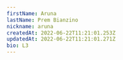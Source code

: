 ```yaml
---
firstName: Aruna
lastName: Prem Bianzino
nickname: aruna
createdAt: 2022-06-22T11:21:01.253Z
updatedAt: 2022-06-22T11:21:01.271Z
bio: L3
---
```

